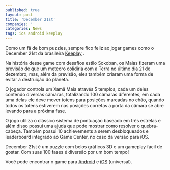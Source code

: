 ```yaml
---
published: true
layout: post
title: 'December 21st'
companies: ''
categories: News
tags: ios android keeplay
---
```


 
 
Como um f&#227; de bom puzzles, sempre fico feliz ao jogar games como o December 21st da brasileira <a href="http://www.keeplay.com" target="_blank">Keeplay</a>
.
 
Na hist&#243;ria desse game com desafios estilo Sokoban, os Maias fizeram uma previs&#227;o de que um meteoro colidiria com a Terra no &#250;ltimo dia 21 de dezembro, mas, al&#233;m da previs&#227;o, eles tamb&#233;m criaram uma forma de evitar a destrui&#231;&#227;o do planeta. 
 

 
 
O jogador controla um Xam&#227; Maia atrav&#233;s 5 templos, cada um deles contendo diversas c&#226;maras, totalizando 100 c&#226;maras diferentes, em cada uma delas ele deve mover totens para posi&#231;&#245;es marcadas no ch&#227;o, quando todos os totens estiverem nas posi&#231;&#245;es corretas a porta da c&#226;mara se abre levando para a pr&#243;xima fase.  
 

 
 
O jogo utiliza o cl&#225;ssico sistema de pontua&#231;&#227;o baseado em tr&#234;s estrelas e al&#233;m disso possui uma ajuda que pode mostrar como resolver o quebra-cabe&#231;a. Tamb&#233;m possui 10 achievements a serem desbloqueados e leaderboard integrado ao Game Center, no caso da vers&#227;o para iOS.
 

 
 
December 21st &#233; um puzzle com belos gr&#225;ficos 3D e um gameplay f&#225;cil de gostar. Com suas 100 fases &#233; divers&#227;o por um bom tempo!
 
Voc&#234; pode encontrar o game para <a href="https://play.google.com/store/apps/details?id=com.keeplay.december21st&hl=en" target="_blank">Android</a>
 e <a href="https://itunes.apple.com/us/app/december-21st/id540135951?mt=8" target="_blank">iOS</a>
 (universal).
